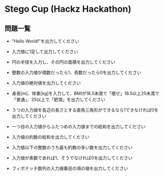# Stego Cup (Hackz Hackathon)

## 問題一覧

- ”Hello World!”を出力してください
- 入力値に1足して出力してください
- 円の半径を入力し、その円の面積を出力してください

- 整数の入力値が偶数だったら1、奇数だったら0を出力してください
- 入力値の絶対値を出力してください
- 身長[m]、体重[kg]を入力して、BMIが18.5未満で「痩せ」18.5以上25未満で「普通」、25以上で「肥満」を出力してください
- ３つの入力値を各辺の長さとする直角三角形ができるなら1できなければ0を出力してください
 
- 一つ目の入力値からふたつめの入力値までの総和を出力してください
- 入力値の約数の総和を出力してください
- 入力値以下の整数のうち最も約数の多い数を出力してください
- 入力値が素数であれば1、そうでなければ0を出力してください
 
- フィボナッチ数列の入力値番目の項の値を出力してください

